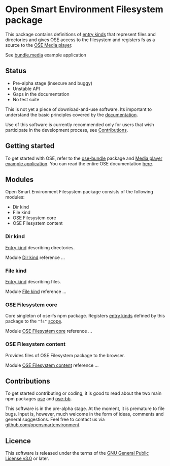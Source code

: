 # Open Smart Environment Filesystem package

This package contains definitions of [entry kinds](http://opensmartenvironment.github.io/doc/classes/ose.lib.kind.html) that represent
files and directories and gives OSE access to the filesystem and
registers fs as a source to the [OSE Media player](http://opensmartenvironment.github.io/doc/modules/media.html).

See [bundle.media](http://opensmartenvironment.github.io/doc/modules/bundle.media.html) example application

## Status
- Pre-alpha stage (insecure and buggy)
- Unstable API
- Gaps in the documentation
- No test suite

This is not yet a piece of download-and-use software. Its important
to understand the basic principles covered by the
[documentation](http://opensmartenvironment.github.io/doc/).

Use of this software is currently recommended only for users that
wish participate in the development process, see
[Contributions](#contributions).

## Getting started
To get started with OSE, refer to the [ose-bundle](http://opensmartenvironment.github.io/doc/modules/bundle.html) package and
[Media player example application](http://opensmartenvironment.github.io/doc/modules/bundle.media.html). You can read the entire OSE
documentation [here]( http://opensmartenvironment.github.io/doc).

## Modules
Open Smart Environment Filesystem package consists of the following modules:
- Dir kind
- File kind
- OSE Filesystem core
- OSE Filesystem content

### Dir kind
[Entry kind](http://opensmartenvironment.github.io/doc/classes/ose.lib.kind.html) describing directories.

Module [Dir kind](http://opensmartenvironment.github.io/doc/classes/fs.lib.dir.html) reference ... 

### File kind
[Entry kind](http://opensmartenvironment.github.io/doc/classes/ose.lib.kind.html) describing files.

Module [File kind](http://opensmartenvironment.github.io/doc/classes/fs.lib.file.html) reference ... 

### OSE Filesystem core
Core singleton of ose-fs npm package. Registers [entry kinds](http://opensmartenvironment.github.io/doc/classes/ose.lib.kind.html)
defined by this package to the `"fs"` [scope](http://opensmartenvironment.github.io/doc/classes/ose.lib.scope.html).

Module [OSE Filesystem core](http://opensmartenvironment.github.io/doc/classes/fs.lib.html) reference ... 

### OSE Filesystem content
Provides files of OSE Filesystem package to the browser.

Module [OSE Filesystem content](http://opensmartenvironment.github.io/doc/classes/fs.content.html) reference ... 

## <a name="contributions"></a>Contributions
To get started contributing or coding, it is good to read about the
two main npm packages [ose](http://opensmartenvironment.github.io/doc/modules/ose.html) and [ose-bb](http://opensmartenvironment.github.io/doc/modules/bb.html).

This software is in the pre-alpha stage. At the moment, it is
premature to file bugs. Input is, however, much welcome in the form
of ideas, comments and general suggestions.  Feel free to contact
us via
[github.com/opensmartenvironment](https://github.com/opensmartenvironment).

## Licence
This software is released under the terms of the [GNU General
Public License v3.0](http://www.gnu.org/copyleft/gpl.html) or
later.

